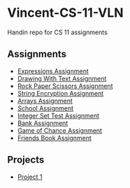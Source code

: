 Vincent-CS-11-VLN
==================================
Handin repo for CS 11 assignments

## **Assignments**
- [Expressions Assignment](https://github.com/Crabo-7498/Vincent-CS-11-VLN/blob/main/Expressions%20Assignment/src/Main.java)
- [Drawing With Text Assignment](https://github.com/Crabo-7498/Vincent-CS-11-VLN/blob/main/Drawing%20With%20Strings%20Assignment/src/Main.java)
- [Rock Paper Scissors Assignment](https://github.com/Crabo-7498/Vincent-CS-11-VLN/blob/main/RPS%20Assignment/src/Main.java)
- [String Encryption Assignment](https://github.com/Crabo-7498/Vincent-CS-11-VLN/blob/main/String%20Encryption%20Assignment/src/Main.java)
- [Arrays Assignment](https://github.com/Crabo-7498/Vincent-CS-11-VLN/blob/main/String%20Encryption%20Assignment/src/Main.java)
- [School Assignment](https://github.com/Crabo-7498/Vincent-CS-11-VLN/blob/main/School%20Assignment/src/)
- [Integer Set Test Assignment](https://github.com/Crabo-7498/Vincent-CS-11-VLN/blob/main/Integer%20Set%20Test%20Assignment/TestCases/IntegerSetTests.java)
- [Bank Assignment](https://github.com/Crabo-7498/Vincent-CS-11-VLN/blob/main/Bank%20Assignment/src/Customer.java)
- [Game of Chance Assignment](https://github.com/Crabo-7498/Vincent-CS-11-VLN/blob/main/Game%20of%20Chance%20Assignment/src/sample/Controller.java)
- [Friends Book Assignment](https://github.com/Crabo-7498/Vincent-CS-11-VLN/tree/main/Friends%20Book%20Assignment/src/main)

## **Projects**
- [Project 1](https://github.com/Crabo-7498/Vincent-CS-11-VLN/blob/main/ProjectNumber1/src/Main.java)
